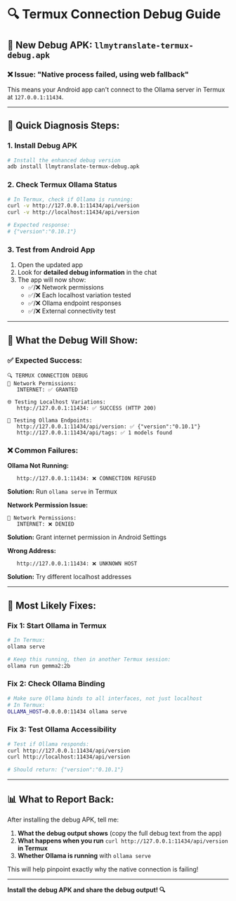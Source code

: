# 🔍 Termux Connection Debug Guide

## 📱 **New Debug APK: `llmytranslate-termux-debug.apk`**

### ❌ **Issue:** "Native process failed, using web fallback"

This means your Android app can't connect to the Ollama server in Termux at `127.0.0.1:11434`.

---

## 🔧 **Quick Diagnosis Steps:**

### 1. **Install Debug APK**
```bash
# Install the enhanced debug version
adb install llmytranslate-termux-debug.apk
```

### 2. **Check Termux Ollama Status**
```bash
# In Termux, check if Ollama is running:
curl -v http://127.0.0.1:11434/api/version
curl -v http://localhost:11434/api/version

# Expected response:
# {"version":"0.10.1"}
```

### 3. **Test from Android App**
1. Open the updated app
2. Look for **detailed debug information** in the chat
3. The app will now show:
   - ✅/❌ Network permissions
   - ✅/❌ Each localhost variation tested
   - ✅/❌ Ollama endpoint responses
   - ✅/❌ External connectivity test

---

## 🎯 **What the Debug Will Show:**

### ✅ **Expected Success:**
```
🔍 TERMUX CONNECTION DEBUG
📱 Network Permissions:
   INTERNET: ✅ GRANTED

🌐 Testing Localhost Variations:
   http://127.0.0.1:11434: ✅ SUCCESS (HTTP 200)
   
🤖 Testing Ollama Endpoints:
   http://127.0.0.1:11434/api/version: ✅ {"version":"0.10.1"}
   http://127.0.0.1:11434/api/tags: ✅ 1 models found
```

### ❌ **Common Failures:**

**Ollama Not Running:**
```
   http://127.0.0.1:11434: ❌ CONNECTION REFUSED
```
**Solution:** Run `ollama serve` in Termux

**Network Permission Issue:**
```
📱 Network Permissions:
   INTERNET: ❌ DENIED  
```
**Solution:** Grant internet permission in Android Settings

**Wrong Address:**
```
   http://127.0.0.1:11434: ❌ UNKNOWN HOST
```
**Solution:** Try different localhost addresses

---

## 🚀 **Most Likely Fixes:**

### **Fix 1: Start Ollama in Termux**
```bash
# In Termux:
ollama serve

# Keep this running, then in another Termux session:
ollama run gemma2:2b
```

### **Fix 2: Check Ollama Binding**
```bash
# Make sure Ollama binds to all interfaces, not just localhost
# In Termux:
OLLAMA_HOST=0.0.0.0:11434 ollama serve
```

### **Fix 3: Test Ollama Accessibility**
```bash
# Test if Ollama responds:
curl http://127.0.0.1:11434/api/version
curl http://localhost:11434/api/version

# Should return: {"version":"0.10.1"}
```

---

## 📊 **What to Report Back:**

After installing the debug APK, tell me:

1. **What the debug output shows** (copy the full debug text from the app)
2. **What happens when you run** `curl http://127.0.0.1:11434/api/version` **in Termux**
3. **Whether Ollama is running** with `ollama serve`

This will help pinpoint exactly why the native connection is failing!

---

**Install the debug APK and share the debug output! 🔍**
